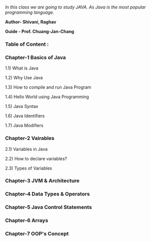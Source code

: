 *In this class we are going to study JAVA. As Java is the most popular programming language.*

**Author- Shivani, Raghav**

**Guide - Prof. Chuang-Jan-Chang**

### Table of Content :

### Chapter-1 Basics of Java

1.1) What is Java

1.2) Why Use Java

1.3) How to compile and run Java Program

1.4) Hello World using Java Programming

1.5) Java Syntax

1.6) Java Identifiers

1.7) Java Modifiers


### Chapter-2 Vairables

2.1) Variables in Java

2.2) How to declare variables?

2.3) Types of Variables


### Chapter-3 JVM & Architecture

### Chapter-4 Data Types & Operators

### Chapter-5 Java Control Statements

### Chapter-6 Arrays

### Chapter-7 OOP's Concept


